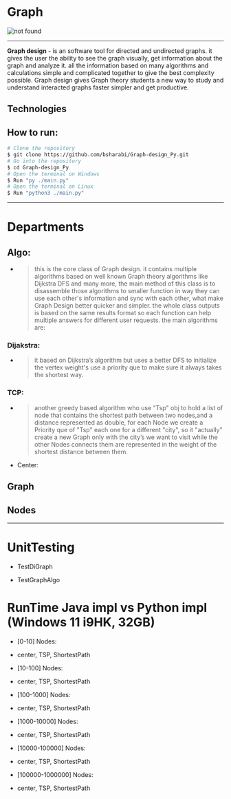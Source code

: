 # Graph

![not found](https://cdn.pixabay.com/photo/2018/02/27/17/40/graph-3186082_1280.png)
***
**Graph design** - is an software tool for directed and undirected graphs. 
it gives the user the ability to see the graph visually, get information about the graph and analyze it.
all the information based on many algorithms and calculations simple and complicated together to give the best complexity possible.
Graph design gives Graph theory students a new way to study and understand interacted graphs faster simpler and get productive.


## Technologies





## How to run:
```bash
# Clone the repository
$ git clone https://github.com/bsharabi/Graph-design_Py.git
# Go into the repository
$ cd Graph-design_Py
# Open the terminal on Windows
$ Run "py ./main.py"
# Open the terminal on Linux
$ Run "python3 ./main.py"
```


***

# Departments

## Algo:
* >this is the core class of Graph design. it contains multiple algorithms based on well known Graph theory algorithms like Dijkstra DFS and many more, the main method of this class is to disassemble those algorithms to smaller function in way they can use each other's information and sync with each other, what make Graph Design better quicker and simpler. the whole class outputs is based on the same results format so each function can help multiple answers for different user requests. the main algorithms are:

### Dijakstra: 
* > it based on Dijkstra’s algorithm but uses a better DFS to initialize the vertex weight's use a priority que to make sure it always takes the shortest way.

### TCP:
* > another greedy based algorithm who use "Tsp" obj to hold a list of node that contains the shortest path between two nodes,and a distance represented as double, for each Node we create a Priority que of "Tsp" each one for a different "city", so it "actually" create a new Graph only with the city’s we want to visit while the other Nodes connects them are represented in the weight of the shortest distance between them.

* Center:


## Graph



## Nodes




***
# UnitTesting

* TestDiGraph


* TestGraphAlgo


# RunTime Java impl vs Python impl (Windows 11 i9HK, 32GB)

* [0-10] Nodes:
* center, TSP, ShortestPath

* [10-100] Nodes:
* center, TSP, ShortestPath


* [100-1000] Nodes:
* center, TSP, ShortestPath

* [1000-10000] Nodes:
* center, TSP, ShortestPath

* [10000-100000] Nodes:
* center, TSP, ShortestPath

* [100000-1000000] Nodes:
* center, TSP, ShortestPath



